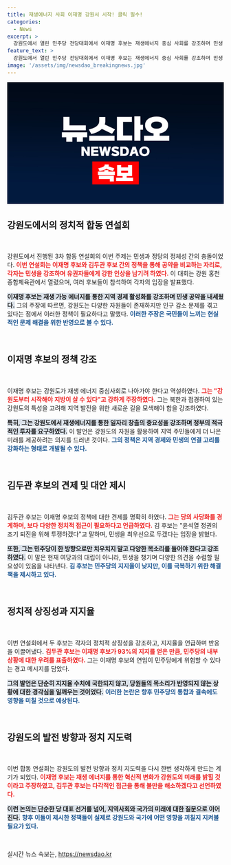 ```yaml
---
title: 재생에너지 사회 이재명 강원서 시작! 클릭 필수!
categories:
  - News
excerpt: >
  강원도에서 열린 민주당 전당대회에서 이재명 후보는 재생에너지 중심 사회를 강조하며 민생 공약을 내세웠고, 김두관 후보는 이 후보의 연임을 경계하며 강력하게 반발했다. 두 후보의 열띤 공방 속, 강원도의 미래 전략을 둘러싼 치열한 경쟁이 펼쳐졌다.
feature_text: >
  강원도에서 열린 민주당 전당대회에서 이재명 후보는 재생에너지 중심 사회를 강조하며 민생 공약을 내세웠고, 김두관 후보는 이 후보의 연임을 경계하며 강력하게 반발했다. 두 후보의 열띤 공방 속, 강원도의 미래 전략을 둘러싼 치열한 경쟁이 펼쳐졌다.
image: '/assets/img/newsdao_breakingnews.jpg'
---
```


<p><img src="/assets/img/newsdao_breakingnews.jpg" alt="ranknews 속보" /></p>

<h2 data-ke-size="size26">강원도에서의 정치적 합동 연설회</h2>

<p data-ke-size="size16">&nbsp;</p>

<p>강원도에서 진행된 3차 합동 연설회의 이번 주제는 민생과 정당의 정체성 간의 충돌이었다. <b><span style="color: #ee2323;">이번 연설회는 이재명 후보와 김두관 후보 간의 정책을 통해 공약을 비교하는 자리로, 각자는 민생을 강조하며 유권자들에게 강한 인상을 남기려 하였다.</span></b> 이 대회는 강원 홍천종합체육관에서 열렸으며, 여러 후보들이 참석하여 각자의 입장을 발표했다.</p>

<p><b><span style="background-color: #21538527;">이재명 후보는 재생 가능 에너지를 통한 지역 경제 활성화를 강조하며 민생 공약을 내세웠다.</span></b> 그의 주장에 따르면, 강원도는 다양한 자원들이 존재하지만 인구 감소 문제를 겪고 있다는 점에서 이러한 정책이 필요하다고 말했다. <b><span style="color: #1a5490;">이러한 주장은 국민들이 느끼는 현실적인 문제 해결을 위한 반영으로 볼 수 있다.</span></b></p>

<p data-ke-size="size16">&nbsp;</p>

<h2 data-ke-size="size26">이재명 후보의 정책 강조</h2>

<p data-ke-size="size16">&nbsp;</p>

<p>이재명 후보는 강원도가 재생 에너지 중심사회로 나아가야 한다고 역설하였다. <b><span style="color: #ee2323;">그는 "강원도부터 시작해야 지방이 살 수 있다"고 강하게 주장하였다.</span></b> 그는 북한과 접경하여 있는 강원도의 특성을 고려해 지역 발전을 위한 새로운 길을 모색해야 함을 강조하였다. </p>

<p><b><span style="background-color: #21538527;">특히, 그는 강원도에서 재생에너지를 통한 일자리 창출의 중요성을 강조하며 정부의 적극적인 투자를 요구하였다.</span></b> 이 발언은 강원도의 자원을 활용하여 지역 주민들에게 더 나은 미래를 제공하려는 의지를 드러낸 것이다. <b><span style="color: #1a5490;">그의 정책은 지역 경제와 민생의 연결 고리를 강화하는 형태로 개발될 수 있다.</span></b></p>

<p data-ke-size="size16">&nbsp;</p>

<h2 data-ke-size="size26">김두관 후보의 견제 및 대안 제시</h2>

<p data-ke-size="size16">&nbsp;</p>

<p>김두관 후보는 이재명 후보의 정책에 대한 견제를 명확히 하였다. <b><span style="color: #ee2323;">그는 당의 사당화를 경계하며, 보다 다양한 정치적 접근이 필요하다고 언급하였다.</span></b> 김 후보는 "윤석열 정권의 조기 퇴진을 위해 투쟁하겠다"고 말하며, 민생을 최우선으로 두겠다는 입장을 밝혔다. </p>

<p><b><span style="background-color: #21538527;">또한, 그는 민주당이 한 방향으로만 치우치지 말고 다양한 목소리를 들어야 한다고 강조하였다.</span></b> 이 말은 현재 여당과의 대립이 아니라, 민생을 챙기며 다양한 의견을 수렴할 필요성이 있음을 나타낸다. <b><span style="color: #1a5490;">김 후보는 민주당의 지지율이 낮지만, 이를 극복하기 위한 해결책을 제시하고 있다.</span></b></p>

<p data-ke-size="size16">&nbsp;</p>

<h2 data-ke-size="size26">정치적 상징성과 지지율</h2>

<p data-ke-size="size16">&nbsp;</p>

<p>이번 연설회에서 두 후보는 각자의 정치적 상징성을 강조하고, 지지율을 언급하며 반응을 이끌어냈다. <b><span style="color: #ee2323;">김두관 후보는 이재명 후보가 93%의 지지를 얻은 만큼, 민주당의 내부 상황에 대한 우려를 표출하였다.</span></b> 그는 이재명 후보의 연임이 민주당에게 위험할 수 있다는 경고 메시지를 담았다.</p>

<p><b><span style="background-color: #21538527;">그의 발언은 단순히 지지율 수치에 국한되지 않고, 당원들의 목소리가 반영되지 않는 상황에 대한 경각심을 일깨우는 것이었다.</span></b> <b><span style="color: #1a5490;">이러한 논란은 향후 민주당의 통합과 결속에도 영향을 미칠 것으로 예상된다.</span></b></p>

<p data-ke-size="size16">&nbsp;</p>

<h2 data-ke-size="size26">강원도의 발전 방향과 정치 지도력</h2>

<p data-ke-size="size16">&nbsp;</p>

<p>이번 합동 연설회는 강원도의 발전 방향과 정치 지도력을 다시 한번 생각하게 만드는 계기가 되었다. <b><span style="color: #ee2323;">이재명 후보는 재생 에너지를 통한 혁신적 변화가 강원도의 미래를 밝힐 것이라고 주장하였고, 김두관 후보는 다각적인 접근을 통해 불만을 해소하겠다고 선언하였다.</span></b> </p>

<p><b><span style="background-color: #21538527;">이런 논의는 단순한 당 대표 선거를 넘어, 지역사회와 국가의 미래에 대한 질문으로 이어진다.</span></b> <b><span style="color: #1a5490;">향후 이들이 제시한 정책들이 실제로 강원도와 국가에 어떤 영향을 끼칠지 지켜볼 필요가 있다.</span></b></p>

<p data-ke-size="size16">&nbsp;</p>
실시간 뉴스 속보는, <a href="https://newsdao.kr" rel="dofollow">https://newsdao.kr</a>


